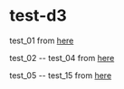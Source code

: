 # test-d3

test_01 from [here](http://blog.infographics.tw/2015/03/d3js-the-introduction/) 

test_02 -- test_04 from [here](http://javascript.ruanyifeng.com/library/d3.html) 

test_05 -- test_15 from [here](http://www.ourd3js.com/) 
